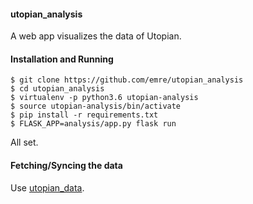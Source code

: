 #### utopian_analysis

A web app visualizes the data of Utopian.

#### Installation and Running

```
$ git clone https://github.com/emre/utopian_analysis
$ cd utopian_analysis
$ virtualenv -p python3.6 utopian-analysis
$ source utopian-analysis/bin/activate
$ pip install -r requirements.txt
$ FLASK_APP=analysis/app.py flask run
```

All set.

#### Fetching/Syncing the data

Use [utopian_data](github.com/emre/utopian_data).

